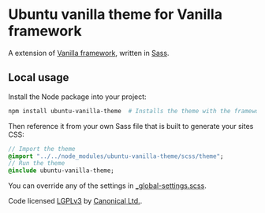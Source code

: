 # Ubuntu vanilla theme for Vanilla framework

A extension of [Vanilla framework](https://github.com/ubuntudesign/vanilla-framework), written in [Sass](http://sass-lang.com/).

## Local usage

Install the Node package into your project:

``` bash
npm install ubuntu-vanilla-theme  # Installs the theme with the framework within
```

Then reference it from your own Sass file that is built to generate your sites CSS:

``` sass
// Import the theme
@import "../../node_modules/ubuntu-vanilla-theme/scss/theme";
// Run the theme
@include ubuntu-vanilla-theme;
```

You can override any of the settings in [_global-settings.scss](scss/_global-settings.scss).

Code licensed [LGPLv3](http://opensource.org/licenses/lgpl-3.0.html) by [Canonical Ltd.](http://www.canonical.com/).
